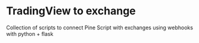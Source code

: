# TradingView to exchange
Collection of scripts to connect Pine Script with exchanges using webhooks with python + flask
